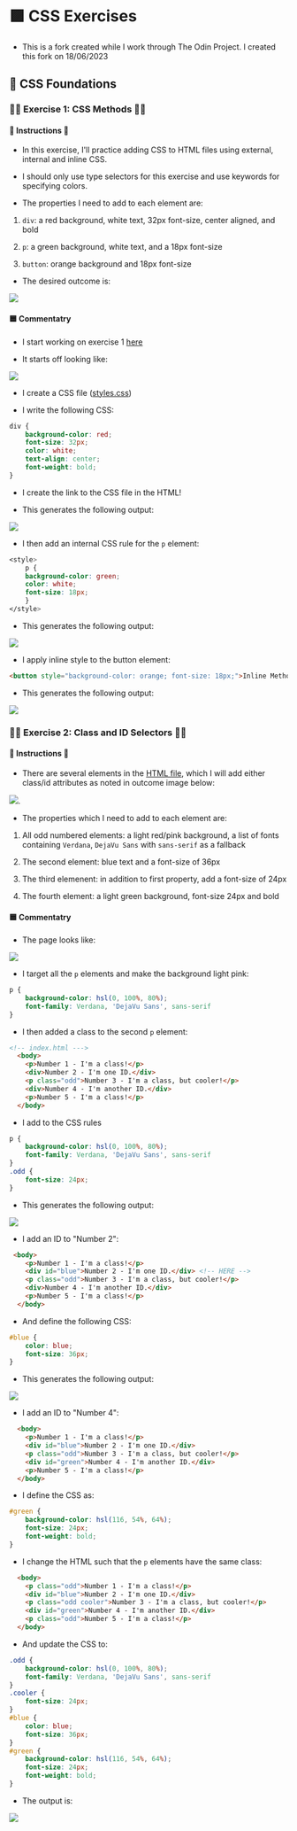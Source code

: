 # 🟪 CSS Exercises

* This is a fork created while I work through The Odin Project. I created this fork on 18/06/2023

## 🧠 CSS Foundations

### 👨‍💻 Exercise 1: CSS Methods 👨‍💻 

#### 📜 Instructions 📜

* In this exercise, I'll practice adding CSS to HTML files using external, internal and inline CSS.

* I should only use type selectors for this exercise and use keywords for specifying colors.

* The properties I need to add to each element are:

1) `div`: a red background, white text, 32px font-size, center aligned, and bold

2) `p`: a green background, white text, and a 18px font-size

3) `button`: orange background and 18px font-size

* The desired outcome is:

![](/foundations/01-css-methods/desired-outcome.png)

#### 🟦 Commentatry

* I start working on exercise 1 [here](/foundations-solutions/01-css-methods/) 

* It starts off looking like:

![](2023-06-18-20-07-57.png)

* I create a CSS file ([styles.css](/foundations-solutions/01-css-methods/styles.css))

* I write the following CSS:

```css
div {
    background-color: red;
    font-size: 32px;
    color: white;
    text-align: center;
    font-weight: bold;
}
```

* I create the link to the CSS file in the HTML!

* This generates the following output:

![](2023-06-18-20-16-12.png)


* I then add an internal CSS rule for the `p` element:

```css
<style>
    p {
    background-color: green;
    color: white;
    font-size: 18px;
    }
</style>
```

* This generates the following output:

![](2023-06-18-20-18-14.png)

* I apply inline style to the button element:

```html
<button style="background-color: orange; font-size: 18px;">Inline Method</button>
```

* This generates the following output:

![](2023-06-18-20-19-55.png)

### 👨‍💻 Exercise 2: Class and ID Selectors 👨‍💻 

#### 📜 Instructions 📜

* There are several elements in the [HTML file](/foundations-solutions/02-class-id-selectors/index.html), which I will add either class/id attributes as noted in outcome image below:

![](/foundations-solutions/02-class-id-selectors/desired-outcome.png).

* The properties which I need to add to each element are:

1) All odd numbered elements: a light red/pink background, a list of fonts containing `Verdana`, `DejaVu Sans` with `sans-serif` as a fallback

2) The second element: blue text and a font-size of 36px

3) The third elemenent: in addition to first property, add a font-size of 24px

4) The fourth element: a light green background, font-size 24px and bold

#### 🟦 Commentatry

* The page looks like:

![](2023-06-18-20-37-41.png)

* I target all the `p` elements and make the background light pink:

```css
p {
    background-color: hsl(0, 100%, 80%);
    font-family: Verdana, 'DejaVu Sans', sans-serif
}
```

* I then added a class to the second `p` element:

```html
<!-- index.html --->
  <body>
    <p>Number 1 - I'm a class!</p>
    <div>Number 2 - I'm one ID.</div>
    <p class="odd">Number 3 - I'm a class, but cooler!</p>
    <div>Number 4 - I'm another ID.</div>
    <p>Number 5 - I'm a class!</p>
  </body>
```

* I add to the CSS rules

```css
p {
    background-color: hsl(0, 100%, 80%);
    font-family: Verdana, 'DejaVu Sans', sans-serif
}
.odd {
    font-size: 24px;
}
```

* This generates the following output:

![](2023-06-18-20-42-36.png)

* I add an ID to "Number 2":

```html
 <body>
    <p>Number 1 - I'm a class!</p>
    <div id="blue">Number 2 - I'm one ID.</div> <!-- HERE -->
    <p class="odd">Number 3 - I'm a class, but cooler!</p>
    <div>Number 4 - I'm another ID.</div>
    <p>Number 5 - I'm a class!</p>
  </body>
```

* And define the following CSS:

```css
#blue {
    color: blue;
    font-size: 36px;
}
```

* This generates the following output:

![](2023-06-18-20-52-44.png)

* I add an ID to "Number 4":

```html
  <body>
    <p>Number 1 - I'm a class!</p>
    <div id="blue">Number 2 - I'm one ID.</div>
    <p class="odd">Number 3 - I'm a class, but cooler!</p>
    <div id="green">Number 4 - I'm another ID.</div>
    <p>Number 5 - I'm a class!</p>
  </body>
```

* I define the CSS as:

```css
#green {
    background-color: hsl(116, 54%, 64%);
    font-size: 24px;
    font-weight: bold;
}
```

* I change the HTML such that the `p` elements have the same class:

```html
  <body>
    <p class="odd">Number 1 - I'm a class!</p>
    <div id="blue">Number 2 - I'm one ID.</div>
    <p class="odd cooler">Number 3 - I'm a class, but cooler!</p>
    <div id="green">Number 4 - I'm another ID.</div>
    <p class="odd">Number 5 - I'm a class!</p>
  </body>
```

* And update the CSS to: 

```css
.odd {
    background-color: hsl(0, 100%, 80%);
    font-family: Verdana, 'DejaVu Sans', sans-serif
}
.cooler {
    font-size: 24px;
}
#blue {
    color: blue;
    font-size: 36px;
}
#green {
    background-color: hsl(116, 54%, 64%);
    font-size: 24px;
    font-weight: bold;
}
```

* The output is:

![](2023-06-18-20-59-10.png)